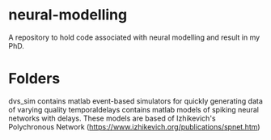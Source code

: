 # neural-modelling
A repository to hold code associated with neural modelling and result in my PhD.

# Folders
dvs_sim contains matlab event-based simulators for quickly generating data of varying quality
temporaldelays contains matlab models of spiking neural networks with delays. These models are based of Izhikevich's Polychronous Network (https://www.izhikevich.org/publications/spnet.htm)
